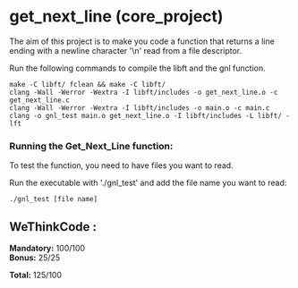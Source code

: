# get_next_line (core_project)

The aim of this project is to make you code a function that returns a 
line ending with a newline character '\n' read from a file descriptor.

Run the following commands to compile the libft and the gnl function.

```
make -C libft/ fclean && make -C libft/
clang -Wall -Werror -Wextra -I libft/includes -o get_next_line.o -c get_next_line.c
clang -Wall -Werror -Wextra -I libft/includes -o main.o -c main.c
clang -o gnl_test main.o get_next_line.o -I libft/includes -L libft/ -lft
```

### Running the Get_Next_Line function:

To test the function, you need to have files you want to read.

Run the executable with './gnl_test' and add the file name you want to read:

```
./gnl_test [file name]
```

## WeThinkCode :

**Mandatory:** 100/100  
**Bonus:** 25/25  
  
**Total:** 125/100
